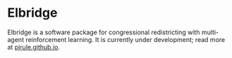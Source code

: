 # Elbridge
Elbridge is a software package for congressional redistricting with multi-agent reinforcement learning. It is currently under 
development; read more at [pjrule.github.io](https://pjrule.github.io/).
